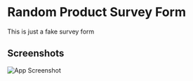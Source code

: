 
# Random Product Survey Form

This is just a fake survey form


## Screenshots

![App Screenshot](https://i.ibb.co/JqYbj1w/screenshot.png)

